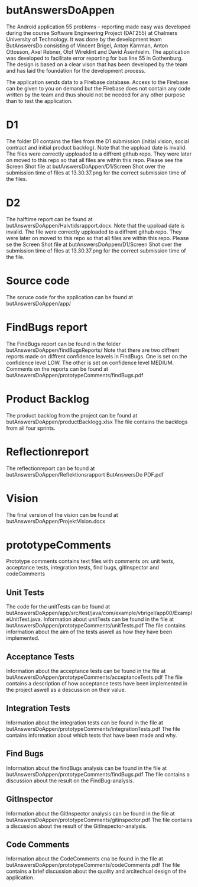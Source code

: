 # butAnswersDoAppen

The Android application 55 problems - reporting made easy was developed during the course Software Engineering Project (DAT255) at Chalmers University of Technology. It was done by the development team ButAnswersDo consisting of Vincent Brigel, Anton Kärrman, Anton Ottosson, Axel Rebner, Olof Wireklint and David Åsenhielm. The application was developed to facilitate error reporting for bus line 55 in Gothenburg. The design is based on a clear vison that has been developed by the team and has laid the foundation for the development process. 

The application sends data to a Firebase database. Access to the Firebase can be given to you on demand but the Firebase does not contain any code written by the team and thus should not be needed for any other purpose than to test the application. 


# D1 
The folder D1 contains the files from the D1 submission (initial vision, social contract and initial product backlog). Note that the uppload date is invalid. The files were correctly upploaded to a diffrent github repo. They were later on moved to this repo so that all files are within this repo. Please see the Screen Shot file at butAnswersDoAppen/D1/Screen Shot over the submission time of files at 13.30.37.png for the correct submission time of the files. 


# D2 
The halftime report can be found at butAnswersDoAppen/Halvtidsrapport.docx. Note that the uppload date is invalid. The file were correctly upploaded to a diffrent github repo. They were later on moved to this repo so that all files are within this repo. Please se the Screen Shot file at butAnswersDoAppen/D1/Screen Shot over the submission time of files at 13.30.37.png for the correct submission time of the file. 


# Source code
The soruce code for the application can be found at butAnswersDoAppen/app/


# FindBugs report
The FindBugs report can be found in the folder butAnswersDoAppen/findBugsReports/
Note that there are two diffrent reports made on diffrent confidence leavels in FindBugs. One is set on the confidence level LOW. The other is set on confidence level MEDIUM. Comments on the reports can be found at butAnswersDoAppen/prototypeComments/findBugs.pdf 


# Product Backlog
The product backlog from the project can be found at butAnswersDoAppen/productBacklogg.xlsx
The file contains the backlogs from all four sprints.


# Reflectionreport
The reflectionreport can be found at butAnswersDoAppen/Reflektionsrapport ButAnswersDo PDF.pdf


# Vision
The final version of the vision can be found at butAnswersDoAppen/ProjektVision.docx


# prototypeComments
Prototype comments contains text files with comments on: unit tests, acceptance tests, integration tests, find bugs, gitInspector and codeComments

## Unit Tests
The code for the unitTests can be found at butAnswersDoAppen/app/src/test/java/com/example/vbrigel/app00/ExampleUnitTest.java.
Information about unitTests can be found in the file at butAnswersDoAppen/prototypeComments/unitTests.pdf 
The file contains information about the aim of the tests aswell as how they have been implemented. 

## Acceptance Tests
Information about the acceptance tests can be found in the file at butAnswersDoAppen/prototypeComments/acceptanceTests.pdf
The file contains a description of how acceptance tests have been implemented in the project aswell as a descussion on their value. 

## Integration Tests
Information about the integration tests can be found in the file at butAnswersDoAppen/prototypeComments/integrationTests.pdf 
The file contains information about which tests that have been made and why.

## Find Bugs
Information about the findBugs analysis can be found in the file at butAnswersDoAppen/prototypeComments/findBugs.pdf 
The file contains a discussion about the result on the FindBug-analysis. 

## GitInspector
Information about the GitInspector analysis can be found in the file at butAnswersDoAppen/prototypeComments/gitinspector.pdf
The file contains a discussion about the result of the GitInspector-analysis. 

## Code Comments
Information about the CodeComments cna be found in the file at butAnswersDoAppen/prototypeComments/codeComments.pdf
The file contains a brief discussion about the quality and arcitechual design of the application.



